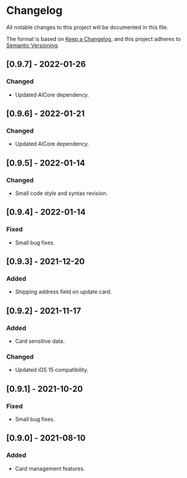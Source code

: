# Changelog
All notable changes to this project will be documented in this file.

The format is based on [Keep a Changelog](https://keepachangelog.com/en/1.0.0/),
and this project adheres to [Semantic Versioning](https://semver.org/spec/v2.0.0.html).

## [0.9.7] - 2022-01-26
### Changed
- Updated AlCore dependency.

## [0.9.6] - 2022-01-21
### Changed
- Updated AlCore dependency.

## [0.9.5] - 2022-01-14
### Changed
- Small code style and syntax revision.

## [0.9.4] - 2022-01-14
### Fixed
- Small bug fixes.

## [0.9.3] - 2021-12-20
### Added
- Shipping address field on update card.

## [0.9.2] - 2021-11-17
### Added
- Card sensitive data.
### Changed
- Updated iOS 15 compatibility.

## [0.9.1] - 2021-10-20
### Fixed
- Small bug fixes.

## [0.9.0] - 2021-08-10
### Added
- Card management features.